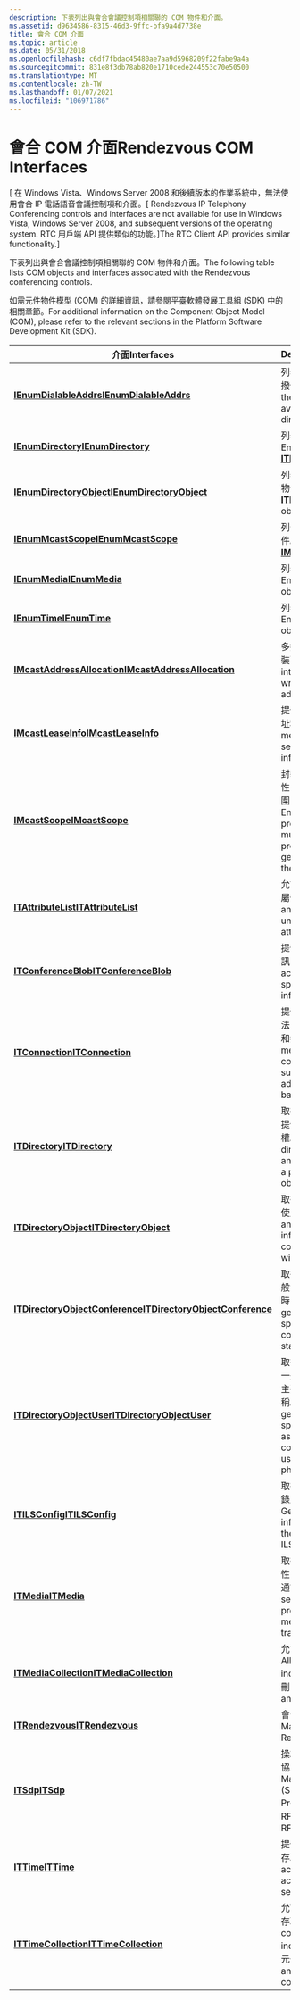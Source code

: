 ```yaml
---
description: 下表列出與會合會議控制項相關聯的 COM 物件和介面。
ms.assetid: d9634586-8315-46d3-9ffc-bfa9a4d7738e
title: 會合 COM 介面
ms.topic: article
ms.date: 05/31/2018
ms.openlocfilehash: c6df7fbdac45480ae7aa9d5968209f22fabe9a4a
ms.sourcegitcommit: 831e8f3db78ab820e1710cede244553c70e50500
ms.translationtype: MT
ms.contentlocale: zh-TW
ms.lasthandoff: 01/07/2021
ms.locfileid: "106971786"
---
```

# <a name="rendezvous-com-interfaces"></a><span data-ttu-id="0f229-103">會合 COM 介面</span><span class="sxs-lookup"><span data-stu-id="0f229-103">Rendezvous COM Interfaces</span></span>

<span data-ttu-id="0f229-104">\[ 在 Windows Vista、Windows Server 2008 和後續版本的作業系統中，無法使用會合 IP 電話語音會議控制項和介面。</span><span class="sxs-lookup"><span data-stu-id="0f229-104">\[ Rendezvous IP Telephony Conferencing controls and interfaces are not available for use in Windows Vista, Windows Server 2008, and subsequent versions of the operating system.</span></span> <span data-ttu-id="0f229-105">RTC 用戶端 API 提供類似的功能。\]</span><span class="sxs-lookup"><span data-stu-id="0f229-105">The RTC Client API provides similar functionality.\]</span></span>

<span data-ttu-id="0f229-106">下表列出與會合會議控制項相關聯的 COM 物件和介面。</span><span class="sxs-lookup"><span data-stu-id="0f229-106">The following table lists COM objects and interfaces associated with the Rendezvous conferencing controls.</span></span>

<span data-ttu-id="0f229-107">如需元件物件模型 (COM) 的詳細資訊，請參閱平臺軟體發展工具組 (SDK) 中的相關章節。</span><span class="sxs-lookup"><span data-stu-id="0f229-107">For additional information on the Component Object Model (COM), please refer to the relevant sections in the Platform Software Development Kit (SDK).</span></span>



| <span data-ttu-id="0f229-108">介面</span><span class="sxs-lookup"><span data-stu-id="0f229-108">Interfaces</span></span>                                                         | <span data-ttu-id="0f229-109">Description</span><span class="sxs-lookup"><span data-stu-id="0f229-109">Description</span></span>                                                                                                               |
|--------------------------------------------------------------------|---------------------------------------------------------------------------------------------------------------------------|
| [<span data-ttu-id="0f229-110">**IEnumDialableAddrs**</span><span class="sxs-lookup"><span data-stu-id="0f229-110">**IEnumDialableAddrs**</span></span>](/windows/desktop/api/Rend/nn-rend-ienumdialableaddrs)                   | <span data-ttu-id="0f229-111">列舉目前目錄中可用的可撥位址。</span><span class="sxs-lookup"><span data-stu-id="0f229-111">Enumerates the dialable addresses available in the current directory.</span></span>                                                     |
| [<span data-ttu-id="0f229-112">**IEnumDirectory**</span><span class="sxs-lookup"><span data-stu-id="0f229-112">**IEnumDirectory**</span></span>](/windows/desktop/api/Rend/nn-rend-ienumdirectory)                           | <span data-ttu-id="0f229-113">列舉 [**ITDirectory**](/windows/desktop/api/Rend/nn-rend-itdirectory) 物件。</span><span class="sxs-lookup"><span data-stu-id="0f229-113">Enumerates [**ITDirectory**](/windows/desktop/api/Rend/nn-rend-itdirectory) objects.</span></span>                                                                    |
| [<span data-ttu-id="0f229-114">**IEnumDirectoryObject**</span><span class="sxs-lookup"><span data-stu-id="0f229-114">**IEnumDirectoryObject**</span></span>](/windows/desktop/api/Rend/nn-rend-ienumdirectoryobject)               | <span data-ttu-id="0f229-115">列舉 [**ITDirectoryObject**](/windows/desktop/api/Rend/nn-rend-itdirectoryobject) 物件。</span><span class="sxs-lookup"><span data-stu-id="0f229-115">Enumerates [**ITDirectoryObject**](/windows/desktop/api/Rend/nn-rend-itdirectoryobject) objects.</span></span>                                                        |
| [<span data-ttu-id="0f229-116">**IEnumMcastScope**</span><span class="sxs-lookup"><span data-stu-id="0f229-116">**IEnumMcastScope**</span></span>](/windows/desktop/api/Mdhcp/nn-mdhcp-ienummcastscope)                         | <span data-ttu-id="0f229-117">列舉 [**IMcastScope**](/windows/desktop/api/Mdhcp/nn-mdhcp-imcastscope) 物件。</span><span class="sxs-lookup"><span data-stu-id="0f229-117">Enumerates [**IMcastScope**](/windows/desktop/api/Mdhcp/nn-mdhcp-imcastscope) objects.</span></span>                                                                    |
| [<span data-ttu-id="0f229-118">**IEnumMedia**</span><span class="sxs-lookup"><span data-stu-id="0f229-118">**IEnumMedia**</span></span>](ienummedia.md)                                   | <span data-ttu-id="0f229-119">列舉 [**ITMedia**](itmedia.md) 物件。</span><span class="sxs-lookup"><span data-stu-id="0f229-119">Enumerates [**ITMedia**](itmedia.md) objects.</span></span>                                                                            |
| [<span data-ttu-id="0f229-120">**IEnumTime**</span><span class="sxs-lookup"><span data-stu-id="0f229-120">**IEnumTime**</span></span>](ienumtime.md)                                     | <span data-ttu-id="0f229-121">列舉 [**ITTime**](ittime.md) 物件。</span><span class="sxs-lookup"><span data-stu-id="0f229-121">Enumerates [**ITTime**](ittime.md) objects.</span></span>                                                                              |
| [<span data-ttu-id="0f229-122">**IMcastAddressAllocation**</span><span class="sxs-lookup"><span data-stu-id="0f229-122">**IMcastAddressAllocation**</span></span>](/windows/desktop/api/Mdhcp/nn-mdhcp-imcastaddressallocation)         | <span data-ttu-id="0f229-123">多播位址配置的 COM 包裝函式的主要介面。</span><span class="sxs-lookup"><span data-stu-id="0f229-123">Main interface for COM wrapper of multicast address allocation.</span></span>                                                           |
| [<span data-ttu-id="0f229-124">**IMcastLeaseInfo**</span><span class="sxs-lookup"><span data-stu-id="0f229-124">**IMcastLeaseInfo**</span></span>](/windows/desktop/api/Mdhcp/nn-mdhcp-imcastleaseinfo)                         | <span data-ttu-id="0f229-125">提供方法來取得和設定位址租用資訊。</span><span class="sxs-lookup"><span data-stu-id="0f229-125">Provides methods to retrieve and set address lease information.</span></span>                                                           |
| [<span data-ttu-id="0f229-126">**IMcastScope**</span><span class="sxs-lookup"><span data-stu-id="0f229-126">**IMcastScope**</span></span>](/windows/desktop/api/Mdhcp/nn-mdhcp-imcastscope)                                 | <span data-ttu-id="0f229-127">封裝多播領域的所有屬性，並提供方法來取得範圍的相關資訊。</span><span class="sxs-lookup"><span data-stu-id="0f229-127">Encapsulates all the properties of a multicast scope and provides methods to get information about the scope.</span></span>             |
| [<span data-ttu-id="0f229-128">**ITAttributeList**</span><span class="sxs-lookup"><span data-stu-id="0f229-128">**ITAttributeList**</span></span>](itattributelist.md)                         | <span data-ttu-id="0f229-129">允許取得和設定未中斷的屬性。</span><span class="sxs-lookup"><span data-stu-id="0f229-129">Allows getting and setting of uninterpreted attributes.</span></span>                                                                   |
| [<span data-ttu-id="0f229-130">**ITConferenceBlob**</span><span class="sxs-lookup"><span data-stu-id="0f229-130">**ITConferenceBlob**</span></span>](itconferenceblob.md)                       | <span data-ttu-id="0f229-131">提供對提供者特定會議資訊的存取。</span><span class="sxs-lookup"><span data-stu-id="0f229-131">Provides access to provider-specific conference information.</span></span>                                                              |
| [<span data-ttu-id="0f229-132">**ITConnection**</span><span class="sxs-lookup"><span data-stu-id="0f229-132">**ITConnection**</span></span>](itconnection.md)                               | <span data-ttu-id="0f229-133">提供可操作連接因素的方法，例如會議位址、範圍和頻寬。</span><span class="sxs-lookup"><span data-stu-id="0f229-133">Provides methods to manipulate connection factors such as conference address, scope, and bandwidth.</span></span>                       |
| [<span data-ttu-id="0f229-134">**ITDirectory**</span><span class="sxs-lookup"><span data-stu-id="0f229-134">**ITDirectory**</span></span>](/windows/desktop/api/Rend/nn-rend-itdirectory)                                 | <span data-ttu-id="0f229-135">取得和設定目錄資訊，並提供特定目錄物件的存取權。</span><span class="sxs-lookup"><span data-stu-id="0f229-135">Gets and sets directory information, and provides access to a particular directory object.</span></span>                                |
| [<span data-ttu-id="0f229-136">**ITDirectoryObject**</span><span class="sxs-lookup"><span data-stu-id="0f229-136">**ITDirectoryObject**</span></span>](/windows/desktop/api/Rend/nn-rend-itdirectoryobject)                     | <span data-ttu-id="0f229-137">取得和設定目錄內會議或使用者的一般資訊。</span><span class="sxs-lookup"><span data-stu-id="0f229-137">Gets and sets generic information for a conference or user within a directory.</span></span>                                            |
| [<span data-ttu-id="0f229-138">**ITDirectoryObjectConference**</span><span class="sxs-lookup"><span data-stu-id="0f229-138">**ITDirectoryObjectConference**</span></span>](/windows/desktop/api/Rend/nn-rend-itdirectoryobjectconference) | <span data-ttu-id="0f229-139">取得和設定會議特定的一般資訊，例如開始和停止時間。</span><span class="sxs-lookup"><span data-stu-id="0f229-139">Gets and sets generic information specific to a conference, such as start and stop times.</span></span>                                 |
| [<span data-ttu-id="0f229-140">**ITDirectoryObjectUser**</span><span class="sxs-lookup"><span data-stu-id="0f229-140">**ITDirectoryObjectUser**</span></span>](/windows/desktop/api/Rend/nn-rend-itdirectoryobjectuser)             | <span data-ttu-id="0f229-141">取得和設定使用者專屬的一般資訊，例如使用者的主要 IP 電話之電腦的名稱。</span><span class="sxs-lookup"><span data-stu-id="0f229-141">Gets and sets generic information specific to a user, such as the name of a computer that is the user's primary IP phone.</span></span> |
| [<span data-ttu-id="0f229-142">**ITILSConfig**</span><span class="sxs-lookup"><span data-stu-id="0f229-142">**ITILSConfig**</span></span>](/windows/desktop/api/Rend/nn-rend-itilsconfig)                                 | <span data-ttu-id="0f229-143">取得和設定指定之 ILS 目錄之伺服器的特定資訊。</span><span class="sxs-lookup"><span data-stu-id="0f229-143">Gets and sets information specific to the server of a given ILS directory.</span></span>                                                |
| [<span data-ttu-id="0f229-144">**ITMedia**</span><span class="sxs-lookup"><span data-stu-id="0f229-144">**ITMedia**</span></span>](itmedia.md)                                         | <span data-ttu-id="0f229-145">取得和設定基本媒體屬性，例如媒體名稱和傳輸通訊協定。</span><span class="sxs-lookup"><span data-stu-id="0f229-145">Gets and sets basic media properties such as the media name and transport protocol.</span></span>                                       |
| [<span data-ttu-id="0f229-146">**ITMediaCollection**</span><span class="sxs-lookup"><span data-stu-id="0f229-146">**ITMediaCollection**</span></span>](itmediacollection.md)                     | <span data-ttu-id="0f229-147">允許依索引存取媒體。</span><span class="sxs-lookup"><span data-stu-id="0f229-147">Allows media access by index.</span></span> <span data-ttu-id="0f229-148">啟用媒體的建立和刪除。</span><span class="sxs-lookup"><span data-stu-id="0f229-148">Enables creation and deletion of media.</span></span>                                                     |
| [<span data-ttu-id="0f229-149">**ITRendezvous**</span><span class="sxs-lookup"><span data-stu-id="0f229-149">**ITRendezvous**</span></span>](/windows/desktop/api/Rend/nn-rend-itrendezvous)                               | <span data-ttu-id="0f229-150">會合控制項的主要介面。</span><span class="sxs-lookup"><span data-stu-id="0f229-150">Main interface for the Rendezvous control.</span></span>                                                                                |
| [<span data-ttu-id="0f229-151">**ITSdp**</span><span class="sxs-lookup"><span data-stu-id="0f229-151">**ITSdp**</span></span>](itsdp.md)                                             | <span data-ttu-id="0f229-152">操縱 SDP (會話描述通訊協定) blob。</span><span class="sxs-lookup"><span data-stu-id="0f229-152">Manipulates the SDP (Session Description Protocol) blob.</span></span> <span data-ttu-id="0f229-153">參考： RFC 2327。</span><span class="sxs-lookup"><span data-stu-id="0f229-153">Reference: RFC 2327.</span></span>                                             |
| [<span data-ttu-id="0f229-154">**ITTime**</span><span class="sxs-lookup"><span data-stu-id="0f229-154">**ITTime**</span></span>](ittime.md)                                           | <span data-ttu-id="0f229-155">提供會話的一組啟用時間存取權。</span><span class="sxs-lookup"><span data-stu-id="0f229-155">Provides access to a set of activation times for the session.</span></span>                                                             |
| [<span data-ttu-id="0f229-156">**ITTimeCollection**</span><span class="sxs-lookup"><span data-stu-id="0f229-156">**ITTimeCollection**</span></span>](ittimecollection.md)                       | <span data-ttu-id="0f229-157">允許依索引進行時間元件存取。</span><span class="sxs-lookup"><span data-stu-id="0f229-157">Allows time-component access by index.</span></span> <span data-ttu-id="0f229-158">可建立和刪除時間元件。</span><span class="sxs-lookup"><span data-stu-id="0f229-158">Enables creation and deletion of time components.</span></span>                                  |



 

 

 



